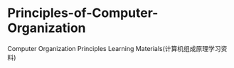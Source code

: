 # Principles-of-Computer-Organization
Computer Organization Principles Learning Materials(计算机组成原理学习资料)
